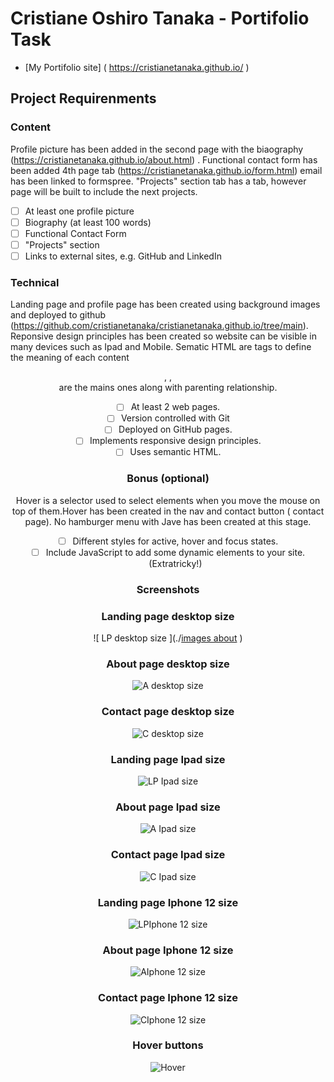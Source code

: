 # Cristiane Oshiro Tanaka - Portifolio Task
- [My Portifolio site] ( https://cristianetanaka.github.io/ )
## Project Requirenments
### Content
Profile picture has been added in the second page with the biaography  (https://cristianetanaka.github.io/about.html) . Functional contact form has been added 4th page tab (https://cristianetanaka.github.io/form.html) email has been linked to formspree. "Projects" section tab has a tab, however page will be built to include the next projects.
- [ ] At least one profile picture
- [ ] Biography (at least 100 words)
- [ ] Functional Contact Form
- [ ] "Projects" section
- [ ] Links to external sites, e.g. GitHub and LinkedIn
### Technical
Landing page and profile page has been created using background images and deployed to github (https://github.com/cristianetanaka/cristianetanaka.github.io/tree/main). Reponsive design principles has been created so website can be visible in many devices such as Ipad and Mobile.  Sematic HTML are tags to define the meaning of each content <header> , <body>, <footer> are the mains ones along with parenting relationship.
- [ ] At least 2 web pages.
- [ ] Version controlled with Git
- [ ] Deployed on GitHub pages.
- [ ] Implements responsive design principles.
- [ ] Uses semantic HTML.
### Bonus (optional) 
Hover is a selector used to select elements when you move the mouse on top of them.Hover has been created in the nav and contact button ( contact page). No hamburger menu with Jave has been created at this stage. 
- [ ] Different styles for active, hover and focus states.
- [ ] Include JavaScript to add some dynamic elements to your site. (Extratricky!)
### Screenshots

### Landing page desktop size
![  LP desktop size ](./[images about](https://github.com/cristianetanaka/cristianetanaka.github.io/blob/main/images/About%20page%20desktop%20size.png)  )
### About page desktop size
![  A desktop size ](./images  )
### Contact page desktop size
![ C desktop size ](  ./images  )
### Landing page Ipad size
![ LP Ipad size ](  ./images  )
### About page Ipad size
![ A Ipad size  ](  ./images  )
### Contact page Ipad size
![  C Ipad size ](  ./images  )
### Landing page   Iphone 12 size
![ LPIphone 12 size ](  ./images  )
### About page  Iphone 12 size
![  AIphone 12 size ](  ./images  )
### Contact page  Iphone 12 size
![  CIphone 12 size ](  ./images  )
### Hover buttons
![  Hover](  ./images  )
